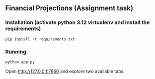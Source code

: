 ## Financial Projections (Assignment task)

### Installation (activate python 3.12 virtualenv and install the requirements)
```
pip install -r requirements.txt
```

### Running 
```
python app.py
```
Open http://127.0.0.1:7860 and explore two available tabs.